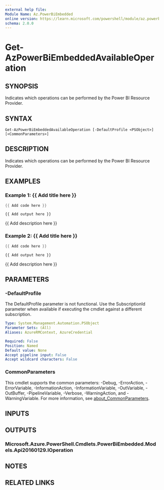 ```yaml
---
external help file:
Module Name: Az.PowerBiEmbedded
online version: https://learn.microsoft.com/powershell/module/az.powerbiembedded/get-azpowerbiembeddedavailableoperation
schema: 2.0.0
---
```


# Get-AzPowerBiEmbeddedAvailableOperation

## SYNOPSIS
Indicates which operations can be performed by the Power BI Resource Provider.

## SYNTAX

```
Get-AzPowerBiEmbeddedAvailableOperation [-DefaultProfile <PSObject>] [<CommonParameters>]
```

## DESCRIPTION
Indicates which operations can be performed by the Power BI Resource Provider.

## EXAMPLES

### Example 1: {{ Add title here }}
```powershell
{{ Add code here }}
```

```output
{{ Add output here }}
```

{{ Add description here }}

### Example 2: {{ Add title here }}
```powershell
{{ Add code here }}
```

```output
{{ Add output here }}
```

{{ Add description here }}

## PARAMETERS

### -DefaultProfile
The DefaultProfile parameter is not functional.
Use the SubscriptionId parameter when available if executing the cmdlet against a different subscription.

```yaml
Type: System.Management.Automation.PSObject
Parameter Sets: (All)
Aliases: AzureRMContext, AzureCredential

Required: False
Position: Named
Default value: None
Accept pipeline input: False
Accept wildcard characters: False
```

### CommonParameters
This cmdlet supports the common parameters: -Debug, -ErrorAction, -ErrorVariable, -InformationAction, -InformationVariable, -OutVariable, -OutBuffer, -PipelineVariable, -Verbose, -WarningAction, and -WarningVariable. For more information, see [about_CommonParameters](http://go.microsoft.com/fwlink/?LinkID=113216).

## INPUTS

## OUTPUTS

### Microsoft.Azure.PowerShell.Cmdlets.PowerBiEmbedded.Models.Api20160129.IOperation

## NOTES

## RELATED LINKS

